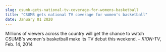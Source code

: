 ```yaml
---
slug: csumb-gets-national-tv-coverage-for-womens-basketball
title: "CSUMB gets national TV coverage for women's basketball"
date: January 01 2020
---
```


 
<p>
  Millions of viewers across the country will get the chance to watch CSUMB's
  women's basketball make its TV debut this weekend. – <em>KION-TV</em>, Feb.
  14, 2014
</p>
 
